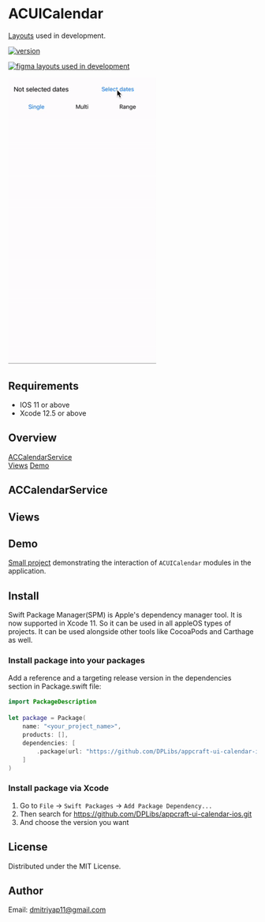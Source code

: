 # ACUICalendar

[Layouts](https://www.figma.com/file/Wy7oBUkLRVZI5Yw1N5mDiF/Calendar?node-id=0%3A1)  used in development.

[![version](https://img.shields.io/badge/version-0.0.1-white.svg)](https://semver.org)

[![figma layouts used in development](https://img.shields.io/badge/figma_layouts_used_in_development-black.svg)]([https://semver.org](https://www.figma.com/file/Wy7oBUkLRVZI5Yw1N5mDiF/Calendar?node-id=0%3A1))

<img src="/Resources/demo.gif" width="300">

## Requirements
* IOS 11 or above
* Xcode 12.5 or above

## Overview
[ACCalendarService](#ACCalendarService)\
[Views](#Strings)
[Demo](#Demo)

## ACCalendarService

## Views

## Demo
[Small project](/Demo) demonstrating the interaction of `ACUICalendar` modules in the application.

## Install
Swift Package Manager(SPM) is Apple's dependency manager tool. It is now supported in Xcode 11. So it can be used in all appleOS types of projects. It can be used alongside other tools like CocoaPods and Carthage as well.

### Install package into your packages
Add a reference and a targeting release version in the dependencies section in Package.swift file:

```swift
import PackageDescription

let package = Package(
    name: "<your_project_name>",
    products: [],
    dependencies: [
        .package(url: "https://github.com/DPLibs/appcraft-ui-calendar-ios.git", from: "<current_version>")
    ]
)
```

### Install package via Xcode

1. Go to `File` -> `Swift Packages` -> `Add Package Dependency...`
2. Then search for <https://github.com/DPLibs/appcraft-ui-calendar-ios.git>
3. And choose the version you want

## License
Distributed under the MIT License.

## Author
Email: <dmitriyap11@gmail.com>
